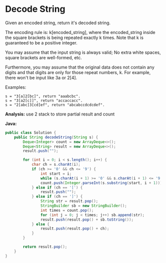 # Decode String

Given an encoded string, return it's decoded string.

The encoding rule is: k[encoded_string], where the encoded_string inside the square brackets is being repeated exactly k times. Note that k is guaranteed to be a positive integer.

You may assume that the input string is always valid; No extra white spaces, square brackets are well-formed, etc.

Furthermore, you may assume that the original data does not contain any digits and that digits are only for those repeat numbers, k. For example, there won't be input like 3a or 2[4].

Examples:

    s = "3[a]2[bc]", return "aaabcbc".
    s = "3[a2[c]]", return "accaccacc".
    s = "2[abc]3[cd]ef", return "abcabccdcdcdef".

**Analysis:**
use 2 stack to store partial result and count

**Java:**
```java
public class Solution {
    public String decodeString(String s) {
        Deque<Integer> count = new ArrayDeque<>();
        Deque<String> result = new ArrayDeque<>();
        result.push("");

        for (int i = 0; i < s.length(); i++) {
            char ch = s.charAt(i);
            if (ch >= '0' && ch <= '9') {
                int start = i;
                while (s.charAt(i + 1) >= '0' && s.charAt(i + 1) <= '9') i++;
                count.push(Integer.parseInt(s.substring(start, i + 1)));
            } else if (ch == '[') {
                result.push("");
            } else if (ch == ']') {
                String str = result.pop();
                StringBuilder sb = new StringBuilder();
                int times = count.pop();
                for (int j = 0; j < times; j++) sb.append(str);
                result.push(result.pop() + sb.toString());
            } else {
                result.push(result.pop() + ch);
            }
        }

        return result.pop();
    }
}
```
